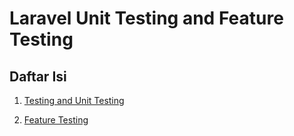 # Laravel Unit Testing and Feature Testing
## Daftar Isi
1. [Testing and Unit Testing](unit-testing.md)

2. [Feature Testing](feature-testing.md)
